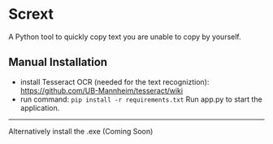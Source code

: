 # Scrext
A Python tool to quickly copy text you are unable to copy by yourself. 
## Manual Installation
- install Tesseract OCR (needed for the text recogniztion): https://github.com/UB-Mannheim/tesseract/wiki 
- run command: `pip install -r requirements.txt`
Run app.py to start the application.
_____
Alternatively install the .exe (Coming Soon)